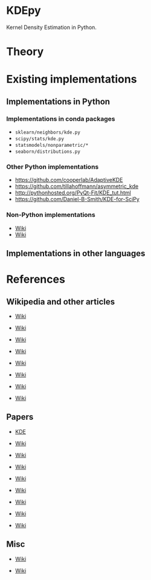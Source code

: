 # KDEpy

Kernel Density Estimation in Python.

# Theory

# Existing implementations

## Implementations in Python

### Implementations in conda packages

- `sklearn/neighbors/kde.py`
- `scipy/stats/kde.py`
- `statsmodels/nonparametric/*`
- `seaborn/distributions.py`

### Other Python implementations

- https://github.com/cooperlab/AdaptiveKDE
- https://github.com/tillahoffmann/asymmetric_kde
- http://pythonhosted.org/PyQt-Fit/KDE_tut.html
- https://github.com/Daniel-B-Smith/KDE-for-SciPy

### Non-Python implementations

- [Wiki](https://se.mathworks.com/matlabcentral/fileexchange/58309-adaptive-kernel-density-estimation-in-one-dimension?s_tid=gn_loc_drop)
- [Wiki](http://se.mathworks.com/matlabcentral/fileexchange/58312-kernel-density-estimator-for-high-dimensions)

## Implementations in other languages

# References

## Wikipedia and other articles

- [Wiki](https://en.wikipedia.org/wiki/Kernel_density_estimation)

- [Wiki](https://en.wikipedia.org/wiki/Variable_kernel_density_estimation)

- [Wiki](https://en.wikipedia.org/wiki/Kernel_(statistics))

- [Wiki](https://mglerner.github.io/posts/histograms-and-kernel-density-estimation-kde-2.html?p=28)

- [Wiki](https://jakevdp.github.io/blog/2013/12/01/kernel-density-estimation/)

- [Wiki](http://staff.ustc.edu.cn/~zwp/teach/Math-Stat/kernel.pdf)

- [Wiki](http://research.cs.tamu.edu/prism/lectures/pr/pr_l7.pdf)

- [Wiki](http://www.stat.cmu.edu/~larry/=sml/densityestimation.pdf)

## Papers

- [KDE](https://arxiv.org/pdf/1202.2194.pdf)

- [Wiki](https://www.researchgate.net/profile/Simon_Sheather/publication/224817413_A_Reliable_Data-Based_Bandwidth_Selection_Method_for_Kernel_Density_Estimation/links/0046352bc8b276ba1c000000/A-Reliable-Data-Based-Bandwidth-Selection-Method-for-Kernel-Density-Estimation.pdf)


- [Wiki](https://projecteuclid.org/download/pdfview_1/euclid.aos/1281964340)
- [Wiki](https://projecteuclid.org/download/pdf_1/euclid.aos/1176348768)

- [Wiki](https://arxiv.org/pdf/1512.03188.pdf)

- [Wiki](https://arxiv.org/pdf/1212.2812.pdf)

- [Wiki](https://robjhyndman.com/papers/mcmckernel.pdf)

- [Wiki](http://www.ism.ac.jp/editsec/aism/pdf/056_1_0019.pdf)

- [Wiki](https://cran.r-project.org/web/packages/kedd/vignettes/kedd.pdf)

## Misc

- [Wiki](https://pdfs.semanticscholar.org/96c6/d421342631e3005cc85a330fedc729c8298b.pdf)

- [Wiki](https://pdfs.semanticscholar.org/2c36/60a1844f55935f798b10a48197a665d1a825.pdf)







